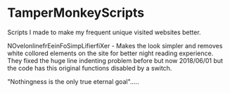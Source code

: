 # TamperMonkeyScripts
Scripts I made to make my frequent unique visited websites better.

NOvelonlinefrEeinFoSimpLifierfiXer - Makes the look simpler and removes white collored elements on the site for better night reading experience. They fixed the huge line indenting problem before but now 2018/06/01 but the code has this original functions disabled by a switch. 

"Nothingness is the only true eternal goal".....
